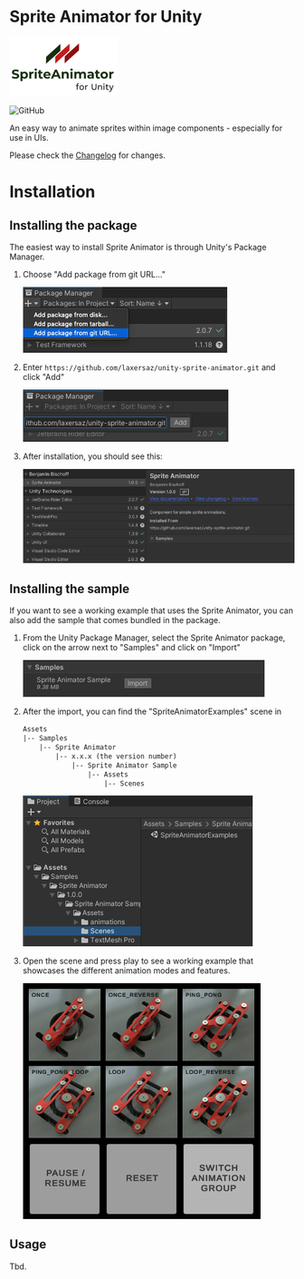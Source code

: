 # Sprite Animator for Unity



![logo](Documentation/logo.png)

![GitHub](https://img.shields.io/github/license/laxersaz/unity-sprite-animator)

An easy way to animate sprites within image components - especially for use in UIs.

Please check the [Changelog](CHANGELOG.md) for changes. 

# Installation

## Installing the package

The easiest way to install Sprite Animator is through Unity's Package Manager.

1. Choose "Add package from git URL..."

   ![package_manager1](Documentation/package_manager1.png)

2. Enter `https://github.com/laxersaz/unity-sprite-animator.git` and click "Add"

   ![package_manager2](Documentation/package_manager2.png)

3. After installation, you should see this:

   ![package_manager3](Documentation/package_manager3.png)

## Installing the sample

If you want to see a working example that uses the Sprite Animator, you can also add the sample that comes bundled in the package. 

1. From the Unity Package Manager, select the Sprite Animator package, click on the arrow next to "Samples" and click on "Import"

   ![install_sample](Documentation/install_sample.png)

2. After the import, you can find the "SpriteAnimatorExamples" scene in 

   ```
   Assets
   |-- Samples
       |-- Sprite Animator
           |-- x.x.x (the version number)
               |-- Sprite Animator Sample
                   |-- Assets
                       |-- Scenes
   ```

   ![sample_scene](Documentation/sample_scene.png)

3. Open the scene and press play to see a working example that showcases the different animation modes and features.

   ![running_sample](Documentation/running_sample.png)

## Usage

Tbd.